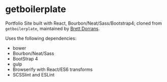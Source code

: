 # getboilerplate

Portfolio Site built with React, Bourbon/Neat/Sass/Bootstrap4; cloned from `getboilerplate`, maintained by [Brett Dorrans](https://github.com/brettdorrans).

Uses the following dependencies:

- bower
- Bourbon/Neat/Sass
- BootStrap 4
- gulp
- Browserify with React/ES6 transforms
- SCSSlint and ESLint